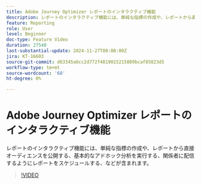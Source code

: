 ```yaml
---
title: Adobe Journey Optimizer レポートのインタラクティブ機能
description: レポートのインタラクティブ機能には、単純な指標の作成や、レポートから直接オーディエンスを公開する、基本的なアドホック分析を実行する、関係者に配信するようにレポートをスケジュールする、などが含まれます。
feature: Reporting
role: User
level: Beginner
doc-type: Feature Video
duration: 27540
last-substantial-update: 2024-11-27T00:00:00Z
jira: KT-16603
source-git-commit: d63345a6cc2d772f4819015215809bcaf85823d5
workflow-type: tm+mt
source-wordcount: '68'
ht-degree: 0%

---
```



# Adobe Journey Optimizer レポートのインタラクティブ機能

レポートのインタラクティブ機能には、単純な指標の作成や、レポートから直接オーディエンスを公開する、基本的なアドホック分析を実行する、関係者に配信するようにレポートをスケジュールする、などが含まれます。

>[!VIDEO](https://video.tv.adobe.com/v/3440615/?learn=on)

